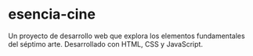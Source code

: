 # esencia-cine
Un proyecto de desarrollo web que explora los elementos fundamentales del séptimo arte.  Desarrollado con HTML, CSS y JavaScript.
